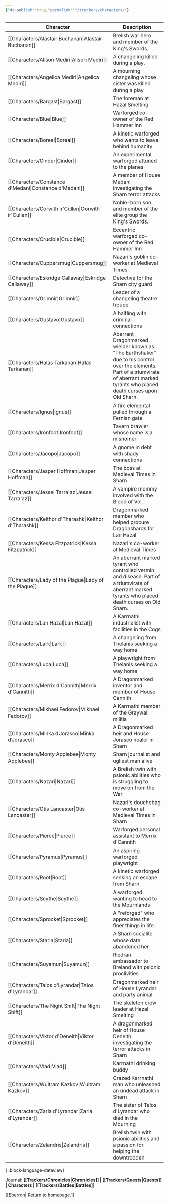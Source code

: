 ```yaml
---
{"dg-publish":true,"permalink":"/trackers/characters/"}
---
```


| Character                                                | Description                                                                                                                                                                             |
| -------------------------------------------------------- | --------------------------------------------------------------------------------------------------------------------------------------------------------------------------------------- |
| [[Characters/Alastair Buchanan\|Alastair Buchanan]]   | Brelish war hero and member of the King's Swords.                                                                                                                                       |
| [[Characters/Alison Mediri\|Alison Mediri]]           | A changeling killed during a play.                                                                                                                                                      |
| [[Characters/Angelica Mediri\|Angelica Mediri]]       | A mourning changeling whose sister was killed during a play                                                                                                                             |
| [[Characters/Bargast\|Bargast]]                       | The foreman at Hazal Smelting                                                                                                                                                           |
| [[Characters/Blue\|Blue]]                             | Warforged co-owner of the Red Hammer Inn                                                                                                                                                |
| [[Characters/Boreal\|Boreal]]                         | A kinetic warforged who wants to leave behind humanity                                                                                                                                  |
| [[Characters/Cinder\|Cinder]]                         | An experimental warforged attuned to the planes                                                                                                                                         |
| [[Characters/Constance d'Medani\|Constance d'Medani]] | A member of House Medani investigating the Sharn terror attacks                                                                                                                         |
| [[Characters/Corwith ir'Cullen\|Corwith ir'Cullen]]   | Noble-born son and member of the elite group the King's Swords.                                                                                                                         |
| [[Characters/Crucible\|Crucible]]                     | Eccentric warforged co-owner of the Red Hammer Inn                                                                                                                                      |
| [[Characters/Cuppersmug\|Cuppersmug]]                 | Nazari's goblin co-worker at Medieval Times                                                                                                                                             |
| [[Characters/Eskridge Callaway\|Eskridge Callaway]]   | Detective for the Sharn city guard                                                                                                                                                      |
| [[Characters/Grimnir\|Grimnir]]                       | Leader of a changeling theatre troupe                                                                                                                                                   |
| [[Characters/Gustavo\|Gustavo]]                       | A halfling with criminal connections                                                                                                                                                    |
| [[Characters/Halas Tarkanan\|Halas Tarkanan]]         | Aberrant Dragonmarked wielder known as "The Earthshaker" due to his control over the elements. Part of a triumvirate of aberrant marked tyrants who placed death curses upon Old Sharn. |
| [[Characters/Ignus\|Ignus]]                           | A fire elemental pulled through a Fernian gate                                                                                                                                          |
| [[Characters/Ironfoot\|Ironfoot]]                     | Tavern brawler whose name is a misnomer                                                                                                                                                 |
| [[Characters/Jacopo\|Jacopo]]                         | A gnome in debt with shady connections                                                                                                                                                  |
| [[Characters/Jasper Hoffman\|Jasper Hoffman]]         | The boss at Medieval Times in Sharn                                                                                                                                                     |
| [[Characters/Jessel Tarra'az\|Jessel Tarra'az]]       | A vampire mommy involved with the Blood of Vol.                                                                                                                                         |
| [[Characters/Kelthor d'Tharashk\|Kelthor d'Tharashk]] | Dragonmarked member who helped procure Dragonshards for Lan Hazal                                                                                                                       |
| [[Characters/Kessa Fitzpatrick\|Kessa Fitzpatrick]]   | Nazari's co-worker at Medieval Times                                                                                                                                                    |
| [[Characters/Lady of the Plague\|Lady of the Plague]] | An aberrant marked tyrant who controlled vermin and disease. Part of a triumvirate of aberrant marked tyrants who placed death curses on Old Sharn.                                     |
| [[Characters/Lan Hazal\|Lan Hazal]]                   | A Karrnathi industrialist with facilities in the Cogs                                                                                                                                   |
| [[Characters/Lark\|Lark]]                             | A changeling from Thelanis seeking a way home                                                                                                                                           |
| [[Characters/Luca\|Luca]]                             | A playwright from Thelanis seeking a way home                                                                                                                                           |
| [[Characters/Merrix d'Cannith\|Merrix d'Cannith]]     | A Dragonmarked inventor and member of House Cannith                                                                                                                                     |
| [[Characters/Mikhael Fedorov\|Mikhael Fedorov]]       | A Karrnathi member of the Graywall militia                                                                                                                                              |
| [[Characters/Minka d'Jorasco\|Minka d'Jorasco]]       | A Dragonmarked heir and House Jorasco healer in Sharn                                                                                                                                   |
| [[Characters/Monty Applebee\|Monty Applebee]]         | Sharn journalist and ugliest man alive                                                                                                                                                  |
| [[Characters/Nazari\|Nazari]]                         | A Brelish twin with psionic abilities who is struggling to move on from the War                                                                                                         |
| [[Characters/Otis Lancaster\|Otis Lancaster]]         | Nazari's douchebag co-worker at Medieval Times in Sharn                                                                                                                                 |
| [[Characters/Pierce\|Pierce]]                         | Warforged personal assistant to Merrix d'Cannith                                                                                                                                        |
| [[Characters/Pyramus\|Pyramus]]                       | An aspiring warforged playwright                                                                                                                                                        |
| [[Characters/Root\|Root]]                             | A kinetic warforged seeking an escape from Sharn                                                                                                                                        |
| [[Characters/Scythe\|Scythe]]                         | A warforged wanting to head to the Mournlands                                                                                                                                           |
| [[Characters/Sprocket\|Sprocket]]                     | A "reforged" who appreciates the finer things in life.                                                                                                                                  |
| [[Characters/Starla\|Starla]]                         | A Sharn socialite whose date abandoned her                                                                                                                                              |
| [[Characters/Suyamun\|Suyamun]]                       | Riedran ambassador to Breland with psionic proclivities                                                                                                                                 |
| [[Characters/Talos d'Lyrandar\|Talos d'Lyrandar]]     | Dragonmarked heir of House Lyrandar and party animal                                                                                                                                    |
| [[Characters/The Night Shift\|The Night Shift]]       | The skeleton crew leader at Hazal Smelting                                                                                                                                              |
| [[Characters/Viktor d'Deneith\|Viktor d'Deneith]]     | A dragonmarked heir of House Deneith investigating the terror attacks in Sharn                                                                                                          |
| [[Characters/Vlad\|Vlad]]                             | Karrnathi drinking buddy                                                                                                                                                                |
| [[Characters/Wultram Kazkov\|Wultram Kazkov]]         | Crazed Karrnathi man who unleashed an undead attack in Sharn                                                                                                                            |
| [[Characters/Zaria d'Lyrandar\|Zaria d'Lyrandar]]     | The sister of Talos d'Lyrandar who died in the Mourning                                                                                                                                 |
| [[Characters/Zelandris\|Zelandris]]                   | Brelish twin with psionic abilities and a passion for helping the downtrodden                                                                                                           |

{ .block-language-dataview}

Journal: **[[Trackers/Chronicles\|Chronicles]] | [[Trackers/Quests\|Quests]] | Characters | [[Trackers/Battles\|Battles]]**

[[Eberron\| Return to homepage.]]